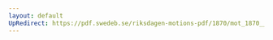 ```yaml
---
layout: default
UpRedirect: https://pdf.swedeb.se/riksdagen-motions-pdf/1870/mot_1870__ak__00042/mot_1870__ak__00042_002.pdf
---
```

